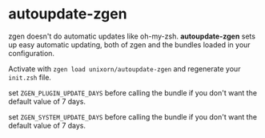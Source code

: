 autoupdate-zgen
===============

zgen doesn't do automatic updates like oh-my-zsh. **autoupdate-zgen** sets up easy automatic updating, both of zgen and the bundles loaded in your configuration.

Activate with `zgen load unixorn/autoupdate-zgen` and regenerate your `init.zsh` file.

set `ZGEN_PLUGIN_UPDATE_DAYS` before calling the bundle if you don't want
the default value of 7 days.

set `ZGEN_SYSTEM_UPDATE_DAYS` before calling the bundle if you don't want
the default value of 7 days.
